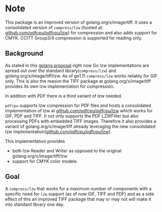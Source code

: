  # Note

This package is an improved version of golang.org/x/image/tiff. It uses a consolidated version of `compress/lzw` (hosted at: [github.com/pdfcpu/pdfcpu/lzw](https://github.com/pdfcpu/pdfcpu/tree/master/lzw)) for compression and also adds support for CMYK.
 CCITT Group3/4 compression is supported for reading only.

## Background

As stated in this [golang proposal](https://github.com/golang/go/issues/25409) right now Go lzw implementations are spread out over the standard library(`compress/lzw`) and golang.org/x/image/tiff/lzw. As of go1.11 `compress/lzw` works reliably for GIF only. This is also the reason the TIFF package at golang.org/x/image/tiff provides its own lzw implementation for compression.

In addition with PDF there is a third variant of lzw needed.

`pdfcpu` supports lzw compression for PDF files and hosts a consolidated implementation of lzw at [github.com/pdfcpu/pdfcpu/lzw](https://github.com/pdfcpu/pdfcpu/lzw) which works for GIF, PDF and TIFF. It not only supports the PDF LZWFilter but also processing PDFs with embedded TIFF images. Therefore it also provides a variant of golang.org/x/image/tiff already leveraging the new consolidated lzw implementation([github.com/pdfcpu/pdfcpu/lzw](https://github.com/pdfcpu/pdfcpu/lzw)).

This implementation provides

* both lzw Reader and Writer as opposed to the original golang.org/x/image/tiff/lzw
* support for CMYK color models.

## Goal

A `compress/lzw` that works for a maximum number of components with a specific need for `lzw` support (as of now GIF, TIFF and PDF) and as a side effect of this an improved TIFF package that may or may not will make it into standard library one day.